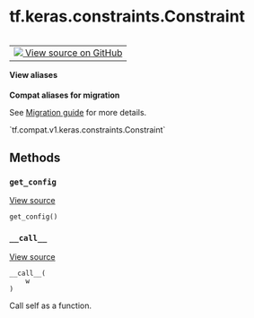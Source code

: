 <div itemscope itemtype="http://developers.google.com/ReferenceObject">
<meta itemprop="name" content="tf.keras.constraints.Constraint" />
<meta itemprop="path" content="Stable" />
<meta itemprop="property" content="__call__"/>
<meta itemprop="property" content="get_config"/>
</div>

# tf.keras.constraints.Constraint

<!-- Insert buttons and diff -->

<table class="tfo-notebook-buttons tfo-api nocontent" align="left">
<td>
  <a target="_blank" href="https://github.com/tensorflow/tensorflow/blob/r2.3/tensorflow/python/keras/constraints.py#L36-L42">
    <img src="https://www.tensorflow.org/images/GitHub-Mark-32px.png" />
    View source on GitHub
  </a>
</td>
</table>





<section class="expandable">
  <h4 class="showalways">View aliases</h4>
  <p>
<b>Compat aliases for migration</b>
<p>See
<a href="https://www.tensorflow.org/guide/migrate">Migration guide</a> for
more details.</p>
<p>`tf.compat.v1.keras.constraints.Constraint`</p>
</p>
</section>

<!-- Placeholder for "Used in" -->


## Methods

<h3 id="get_config"><code>get_config</code></h3>

<a target="_blank" href="https://github.com/tensorflow/tensorflow/blob/r2.3/tensorflow/python/keras/constraints.py#L41-L42">View source</a>

<pre class="devsite-click-to-copy prettyprint lang-py tfo-signature-link">
<code>get_config()
</code></pre>




<h3 id="__call__"><code>__call__</code></h3>

<a target="_blank" href="https://github.com/tensorflow/tensorflow/blob/r2.3/tensorflow/python/keras/constraints.py#L38-L39">View source</a>

<pre class="devsite-click-to-copy prettyprint lang-py tfo-signature-link">
<code>__call__(
    w
)
</code></pre>

Call self as a function.




